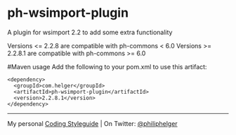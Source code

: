# ph-wsimport-plugin
A plugin for wsimport 2.2 to add some extra functionality

Versions <= 2.2.8 are compatible with ph-commons < 6.0
Versions >= 2.2.8.1 are compatible with ph-commons >= 6.0

#Maven usage
Add the following to your pom.xml to use this artifact:
```
<dependency>
  <groupId>com.helger</groupId>
  <artifactId>ph-wsimport-plugin</artifactId>
  <version>2.2.8.1</version>
</dependency>
```

---

My personal [Coding Styleguide](https://github.com/phax/meta/blob/master/CodeingStyleguide.md) |
On Twitter: <a href="https://twitter.com/philiphelger">@philiphelger</a>

